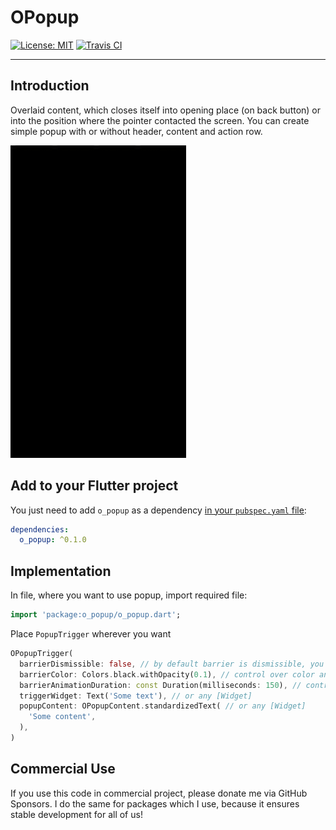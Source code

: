 # OPopup


<a href="https://opensource.org/licenses/MIT"><img src="https://img.shields.io/badge/license-MIT-brightgreen.svg" alt="License: MIT"></a>
<a href="https://travis-ci.org/github/owczaro/o_popup"><img src="https://travis-ci.org/owczaro/o_popup.svg?branch=master" alt="Travis CI"></a>

---


## Introduction

Overlaid content, which closes itself into opening place (on back button) or into the position where the pointer contacted the screen. You can create simple popup with or without header, content and action row.

<img src="/example/o_popup_demo.gif" height="500">


## Add to your Flutter project

You just need to add `o_popup` as a dependency [in your `pubspec.yaml` file](https://flutter.io/using-packages/):
```yaml
dependencies:
  o_popup: ^0.1.0
```


## Implementation

In file, where you want to use popup, import required file:
```dart
import 'package:o_popup/o_popup.dart';
```

Place `PopupTrigger` wherever you want
```dart
OPopupTrigger(
  barrierDismissible: false, // by default barrier is dismissible, you can change it though
  barrierColor: Colors.black.withOpacity(0.1), // control over color and opacity of a barrier
  barrierAnimationDuration: const Duration(milliseconds: 150), // control over barrier animation
  triggerWidget: Text('Some text'), // or any [Widget]
  popupContent: OPopupContent.standardizedText( // or any [Widget]
    'Some content',
  ),
)
```


## Commercial Use

If you use this code in commercial project, please donate me via GitHub Sponsors. I do the same for packages which I use, because it ensures stable development for all of us!

